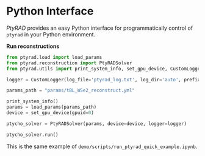 # Python Interface

*PtyRAD* provides an easy Python interface for programmatically control of  `ptyrad` in your Python environment.

**Run reconstructions**
```python
from ptyrad.load import load_params
from ptyrad.reconstruction import PtyRADSolver
from ptyrad.utils import print_system_info, set_gpu_device, CustomLogger

logger = CustomLogger(log_file='ptyrad_log.txt', log_dir='auto', prefix_date=True, append_to_file=True, show_timestamp=True)

params_path = "params/tBL_WSe2_reconstruct.yml"

print_system_info()
params = load_params(params_path)
device = set_gpu_device(gpuid=0)

ptycho_solver = PtyRADSolver(params, device=device, logger=logger)

ptycho_solver.run()
```

This is the same example of `demo/scripts/run_ptyrad_quick_example.ipynb`.